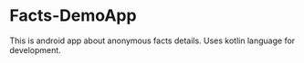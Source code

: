 # Facts-DemoApp
This is android app about anonymous facts details. Uses kotlin language for development. 
